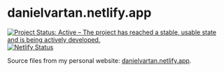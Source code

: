 
<!-- README.md is generated from README.Rmd. Please edit that file -->

# danielvartan.netlify.app

<!-- badges: start -->

[![Project Status: Active – The project has reached a stable, usable
state and is being actively
developed.](https://www.repostatus.org/badges/latest/active.svg)](https://www.repostatus.org/#active)
[![Netlify
Status](https://api.netlify.com/api/v1/badges/cd6a583e-36ef-4ea5-8de5-687dadc6631a/deploy-status)](https://app.netlify.com/sites/danielvartan/deploys)
<!-- badges: end -->

Source files from my personal website:
[danielvartan.netlify.app](http://danielvartan.netlify.app).
